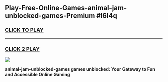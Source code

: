 
## Play-Free-Online-Games-animal-jam-unblocked-games-Premium #l6l4q
<h3>
<a href="https://premium.freeplayer.one?title=animal-jam-unblocked-games&ref=8M">CLICK TO PLAY</a></h3>
<hr>

<h3>
<a href="https://premium.freeplayer.one?title=animal-jam-unblocked-games&ref=8M">CLICK 2 PLAY</a>
  
</h3>

<a href="https://premium.freeplayer.one?title=animal-jam-unblocked-games&ref=8M"><img src="https://clearcache.store/games.png"></a>


**animal-jam-unblocked-games games unblocked: Your Gateway to Fun and Accessible Online Gaming**
